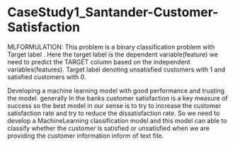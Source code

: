 # CaseStudy1_Santander-Customer-Satisfaction

MLFORMULATION:
               This problem is a binary classification problem with Target label . Here the target label is the dependent variable(feature) we need to predict the TARGET column based on the independent variables(features). Target label denoting unsatisfied customers with 1 and satisfied customers with 0.

Developing a machine learning model with good performance and trusting the model. generally In the banks customer satisfaction is a key measure of success so the best model in our sense is to try to increase the customer satisfaction rate and try to reduce the dissatisfaction rate.
                     So we need to develop a MachineLearning classification model and this model can able to classify  whether the customer is satisfied or unsatisfied when we are providing the customer information inform of text file.

